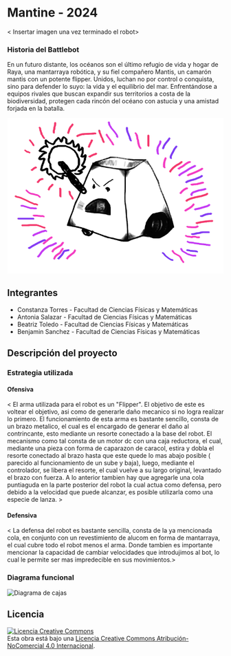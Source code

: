 # Mantine - 2024

< Insertar imagen una vez terminado el robot>

### Historia del Battlebot
En un futuro distante, los océanos son el último refugio de vida y hogar de Raya, una mantarraya robótica, y su fiel compañero Mantis, un camarón mantis con un potente flipper. Unidos, luchan no por control o conquista, sino para defender lo suyo: la vida y el equilibrio del mar. Enfrentándose a equipos rivales que buscan expandir sus territorios a costa de la biodiversidad, protegen cada rincón del océano con astucia y una amistad forjada en la batalla.
  
![Robot Ejemplo](/multimedia/robot_ejemplo.png)

## Integrantes
- Constanza Torres - Facultad de Ciencias Físicas y Matemáticas
- Antonia Salazar - Facultad de Ciencias Físicas y Matemáticas
- Beatriz Toledo - Facultad de Ciencias Físicas y Matemáticas
- Benjamin Sanchez - Facultad de Ciencias Físicas y Matemáticas

## Descripción del proyecto
  
### Estrategia utilizada
  
#### Ofensiva
< El arma utilizada para el robot es un "Flipper". El objetivo de este es voltear el objetivo, asi como de generarle daño mecanico si no logra realizar lo primero. El funcionamiento de esta arma es bastante sencillo, consta de un brazo metalico, el cual es el encargado de generar el daño al contrincante, esto mediante un resorte conectado a la base del robot. El mecanismo como tal consta de un motor dc con una caja reductora, el cual, mediante una pieza con forma de caparazon de caracol, estira y dobla el resorte conectado al brazo hasta que este quede lo mas abajo posible ( parecido al funcionamiento de un sube y baja), luego, mediante el controlador, se libera el resorte, el cual vuelve a su largo original, levantado el brazo con fuerza. A lo anterior tambien hay que agregarle una cola puntiaguda en la parte posterior del robot la cual actua como defensa, pero debido a la velocidad que puede alcanzar, es posible utilizarla como una especie de lanza.   >

#### Defensiva
< La defensa del robot es bastante sencilla, consta de la ya mencionada cola, en conjunto con un revestimiento de alucom en forma de mantarraya, el cual cubre todo el robot menos el arma. Donde tambien es importante mencionar la capacidad de cambiar velocidades que introdujimos al bot, lo cual le permite ser mas impredecible en sus movimientos.>

### Diagrama funcional
![Diagrama de cajas](https://github.com/user-attachments/assets/9af6ea9b-1368-43e0-85a9-ce0dc759f83f)


## Licencia
<a rel="license" href="http://creativecommons.org/licenses/by-nc/4.0/"><img alt="Licencia Creative Commons" style="border-width:0" src="https://i.creativecommons.org/l/by-nc/4.0/88x31.png" /></a><br />Esta obra está bajo una <a rel="license" href="http://creativecommons.org/licenses/by-nc/4.0/">Licencia Creative Commons Atribución-NoComercial 4.0 Internacional</a>.
